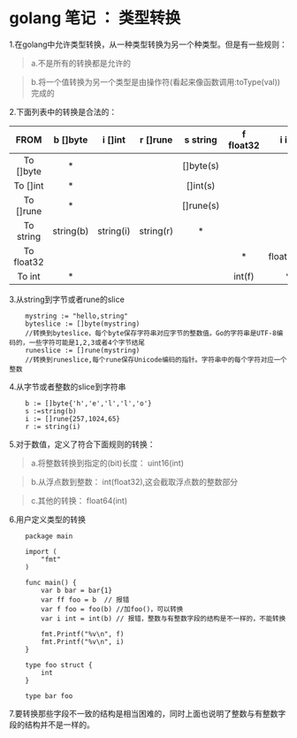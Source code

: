 # golang 笔记 ： 类型转换


1.在golang中允许类型转换，从一种类型转换为另一个种类型。但是有一些规则：
>a.不是所有的转换都是允许的

>b.将一个值转换为另一个类型是由操作符(看起来像函数调用:toType(val))完成的

2.下面列表中的转换是合法的：

|FROM | b []byte|i []int|r []rune|s string|f float32|i int|
|:-----:|:-----:|:-----:|:-----:|:-----:|:-----:|:-----:|
|To []byte|* | | |[]byte(s) | | |
|To []int|* | | |[]int(s) | | |
|To []rune|* | | |[]rune(s) | | |
|To string|string(b)|string(i)|string(r)|*| | |
|To float32| | | ||* |float32(i) |
|To int|* | | ||int(f) | * |

3.从string到字节或者rune的slice
``` golang
    mystring := "hello,string"
    byteslice := []byte(mystring)
    //转换到byteslice，每个byte保存字符串对应字节的整数值。Go的字符串是UTF-8编码的，一些字符可能是1,2,3或者4个字节结尾
    runeslice := []rune(mystring)
    //转换到runeslice,每个rune保存Unicode编码的指针。字符串中的每个字符对应一个整数
```

4.从字节或者整数的slice到字符串
``` golang
    b := []byte{'h','e','l','l','o'}  
    s :=string(b)
    i := []rune{257,1024,65}
    r := string(i)
```

5.对于数值，定义了符合下面规则的转换：

> a.将整数转换到指定的(bit)长度： uint16(int)

> b.从浮点数到整数： int(float32),这会截取浮点数的整数部分

> c.其他的转换： float64(int)

6.用户定义类型的转换
``` golang
    package main
    
    import (
    	"fmt"
    )
    
    func main() {
    	var b bar = bar{1}
    	var ff foo = b  // 报错
    	var f foo = foo(b) //加foo()，可以转换
    	var i int = int(b) // 报错，整数与有整数字段的结构是不一样的，不能转换
    
    	fmt.Printf("%v\n", f)
    	fmt.Printf("%v\n", i)
    }
    
    type foo struct {
    	int
    }
    
    type bar foo

```
7.要转换那些字段不一致的结构是相当困难的，同时上面也说明了整数与有整数字段的结构并不是一样的。









